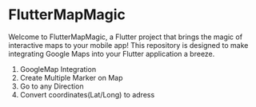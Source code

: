 # FlutterMapMagic
Welcome to FlutterMapMagic, a Flutter project that brings the magic of interactive maps to your mobile app! This repository is designed to make integrating Google Maps into your Flutter application a breeze.
1. GoogleMap Integration
2. Create Multiple Marker on Map
3. Go to any Direction
4. Convert coordinates(Lat/Long) to adress 
